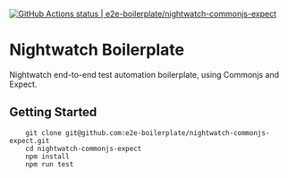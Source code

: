 [![GitHub Actions status | e2e-boilerplate/nightwatch-commonjs-expect](https://github.com/e2e-boilerplate/nightwatch-commonjs-expect/workflows/nightwatch-commonjs-expect/badge.svg)](https://github.com/e2e-boilerplate/nightwatch-commonjs-expect/actions?workflow=nightwatch-commonjs-expect)
    
# Nightwatch Boilerplate
    
Nightwatch end-to-end test automation boilerplate, using Commonjs and Expect.
    
## Getting Started
    	git clone git@github.com:e2e-boilerplate/nightwatch-commonjs-expect.git
    	cd nightwatch-commonjs-expect
    	npm install
    	npm run test
